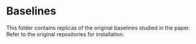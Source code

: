 # Baselines

This folder contains replicas of the original baselines studied in the paper. Refer to the original repositories for installation.